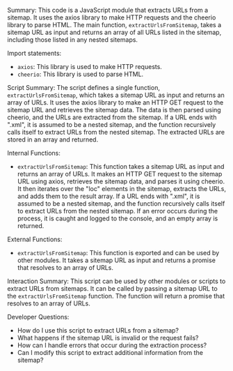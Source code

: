 Summary:
This code is a JavaScript module that extracts URLs from a sitemap. It uses the axios library to make HTTP requests and the cheerio library to parse HTML. The main function, `extractUrlsFromSitemap`, takes a sitemap URL as input and returns an array of all URLs listed in the sitemap, including those listed in any nested sitemaps.

Import statements:
- `axios`: This library is used to make HTTP requests.
- `cheerio`: This library is used to parse HTML.

Script Summary:
The script defines a single function, `extractUrlsFromSitemap`, which takes a sitemap URL as input and returns an array of URLs. It uses the axios library to make an HTTP GET request to the sitemap URL and retrieves the sitemap data. The data is then parsed using cheerio, and the URLs are extracted from the sitemap. If a URL ends with ".xml", it is assumed to be a nested sitemap, and the function recursively calls itself to extract URLs from the nested sitemap. The extracted URLs are stored in an array and returned.

Internal Functions:
- `extractUrlsFromSitemap`: This function takes a sitemap URL as input and returns an array of URLs. It makes an HTTP GET request to the sitemap URL using axios, retrieves the sitemap data, and parses it using cheerio. It then iterates over the "loc" elements in the sitemap, extracts the URLs, and adds them to the result array. If a URL ends with ".xml", it is assumed to be a nested sitemap, and the function recursively calls itself to extract URLs from the nested sitemap. If an error occurs during the process, it is caught and logged to the console, and an empty array is returned.

External Functions:
- `extractUrlsFromSitemap`: This function is exported and can be used by other modules. It takes a sitemap URL as input and returns a promise that resolves to an array of URLs.

Interaction Summary:
This script can be used by other modules or scripts to extract URLs from sitemaps. It can be called by passing a sitemap URL to the `extractUrlsFromSitemap` function. The function will return a promise that resolves to an array of URLs.

Developer Questions:
- How do I use this script to extract URLs from a sitemap?
- What happens if the sitemap URL is invalid or the request fails?
- How can I handle errors that occur during the extraction process?
- Can I modify this script to extract additional information from the sitemap?